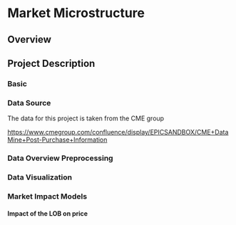 # Market Microstructure

## Overview

## Project Description

### Basic 

### Data Source

The data for this project is taken from the CME group

https://www.cmegroup.com/confluence/display/EPICSANDBOX/CME+DataMine+Post-Purchase+Information

### Data Overview Preprocessing

### Data Visualization

### Market Impact Models
#### Impact of the LOB on price
